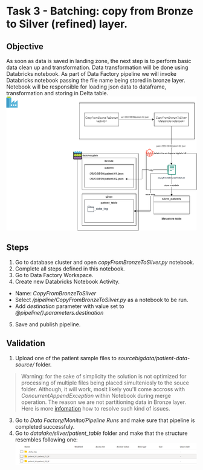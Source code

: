 
# Task 3 - Batching: copy from Bronze to Silver (refined) layer.
## Objective 
As soon as data is saved in landing zone, the next step is to perform basic data clean up and transformation. Data transformation will be done using Databricks notebook. As part of Data Factory pipeline we will invoke Databricks notebook passing the file name being stored in bronze layer. Notebook will be responsible for loading json data to dataframe, transformation and storing in Delta table.
![objective](https://raw.githubusercontent.com/stanislav-zhurich/azure-big-data-reference-architecture/main/images/task3-objective.png)
## Steps
1. Go to database cluster and open *copyFromBronzeToSilver.py* notebook.
2. Complete all steps defined in this notebook.
3. Go to Data Factory Workspace.
4. Create new Databricks Notebook Activity.
- Name: *CopyFromBronzeToSilver*
- Select */pipeline/CopyFromBronzeToSilver.py* as a notebook to be run.
- Add *destination* parameter with value set to *@pipeline().parameters.destination*
5. Save and publish pipeline.
## Validation
1.  Upload one of the patient sample files to  _sourcebigdata/patient-data-source/_  folder.
   > Warning: for the sake of simplicity the solution is not optimized for processing of multiple files being placed simulteniosly to the souce folder. Although, it will work, moslt likely you'll come accross with *ConcurrentAppendException* within Notebook during merge operation. The reason we are not partitioning data in Bronze layer. Here is more [infomation](https://learn.microsoft.com/en-us/azure/databricks/optimizations/isolation-level) how to resolve such kind of issues.
3.  Go to  _Data Factory/Monitor/Pipeline Runs_  and make sure that pipeline is completed successfuly.
4.  Go to  _datalake/silver/patient_table_  folder and make that the structure resembles following one:
![enter image description here](https://raw.githubusercontent.com/stanislav-zhurich/azure-big-data-reference-architecture/main/images/task6-adls%20strcuture.png)
 
